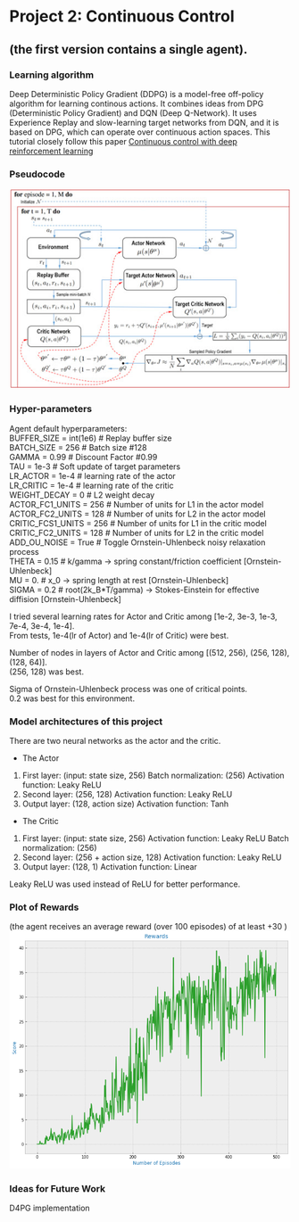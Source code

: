 # Project 2: Continuous Control
## (the first version contains a single agent).

### Learning algorithm
Deep Deterministic Policy Gradient (DDPG) is a model-free off-policy algorithm for learning continous actions.
It combines ideas from DPG (Deterministic Policy Gradient) and DQN (Deep Q-Network). It uses Experience Replay 
and slow-learning target networks from DQN, and it is based on DPG, which can operate over continuous action spaces.
    This tutorial closely follow this paper [Continuous control with deep reinforcement learning](http://codsim.com/reinforcement-learning/deep-deterministic-policy-gradient)
    
### Pseudocode
![DDPG](Images/DDPG1.jpg)


### Hyper-parameters
Agent default hyperparameters:<br>
BUFFER_SIZE = int(1e6)  # Replay buffer size<br>
BATCH_SIZE = 256        # Batch size #128<br>
GAMMA = 0.99            # Discount Factor #0.99<br>
TAU = 1e-3              # Soft update of target parameters<br>
LR_ACTOR = 1e-4         # learning rate of the actor <br>
LR_CRITIC = 1e-4        # learning rate of the critic<br>
WEIGHT_DECAY = 0        # L2 weight decay<br>
ACTOR_FC1_UNITS = 256   # Number of units for L1 in the actor model<br>
ACTOR_FC2_UNITS = 128   # Number of units for L2 in the actor model<br>
CRITIC_FCS1_UNITS = 256 # Number of units for L1 in the critic model<br>
CRITIC_FC2_UNITS = 128  # Number of units for L2 in the critic model<br>
ADD_OU_NOISE = True     # Toggle Ornstein-Uhlenbeck noisy relaxation process<br>
THETA = 0.15            # k/gamma -> spring constant/friction coefficient [Ornstein-Uhlenbeck]<br>
MU = 0.                 # x_0 -> spring length at rest [Ornstein-Uhlenbeck]<br>
SIGMA = 0.2             # root(2k_B*T/gamma) -> Stokes-Einstein for effective diffision [Ornstein-Uhlenbeck]<br>


I tried several learning rates for Actor and Critic among [1e-2, 3e-3, 1e-3, 7e-4, 3e-4, 1e-4].<br>
From tests, 1e-4(lr of Actor) and 1e-4(lr of Critic) were best.<br>

Number of nodes in layers of Actor and Critic among [(512, 256), (256, 128), (128, 64)].<br>
(256, 128) was best.<br>

Sigma of Ornstein-Uhlenbeck process was one of critical points.<br>
0.2 was best for this environment.<br>


### Model architectures of this project
There are two neural networks as the actor and the critic.

* The Actor
1. First layer: (input: state size, 256)
   Batch normalization: (256)
   Activation function: Leaky ReLU
2. Second layer: (256, 128)
   Activation function: Leaky ReLU
3. Output layer: (128, action size)
   Activation function: Tanh

* The Critic
1. First layer: (input: state size, 256)
   Activation function: Leaky ReLU
   Batch normalization: (256)
2. Second layer: (256 + action size, 128)
   Activation function: Leaky ReLU
3. Output layer: (128, 1)
   Activation function: Linear

Leaky ReLU was used instead of ReLU for better performance.<br>

### Plot of Rewards
(the agent receives an average reward (over 100 episodes) of at least +30 )
![Plot of rewards](/Images/pr2.png)

### Ideas for Future Work
D4PG implementation

